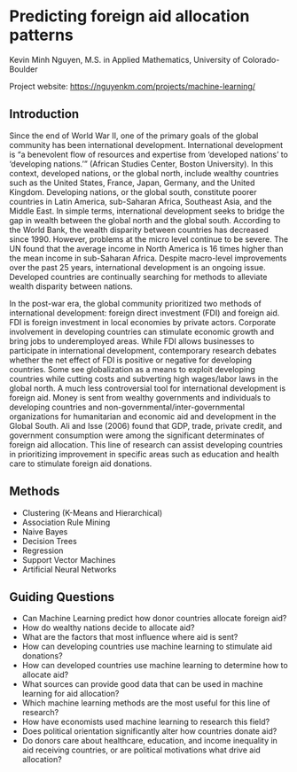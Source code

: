 # Predicting foreign aid allocation patterns 
Kevin Minh Nguyen, M.S. in Applied Mathematics, University of Colorado-Boulder

Project website: https://nguyenkm.com/projects/machine-learning/

## Introduction
Since the end of World War II, one of the primary goals of the global community has been international development. International development is “a benevolent flow of resources and expertise from ‘developed nations’ to ‘developing nations.’” (African Studies Center, Boston University). In this context, developed nations, or the global north, include wealthy countries such as the United States, France, Japan, Germany, and the United Kingdom. Developing nations, or the global south, constitute poorer countries in Latin America, sub-Saharan Africa, Southeast Asia, and the Middle East. In simple terms, international development seeks to bridge the gap in wealth between the global north and the global south. According to the World Bank, the wealth disparity between countries has decreased since 1990. However, problems at the micro level continue to be severe. The UN found that the average income in North America is 16 times higher than the mean income in sub-Saharan Africa. Despite macro-level improvements over the past 25 years, international development is an ongoing issue. Developed countries are continually searching for methods to alleviate wealth disparity between nations.

In the post-war era, the global community prioritized two methods of international development: foreign direct investment (FDI) and foreign aid. FDI is foreign investment in local economies by private actors. Corporate involvement in developing countries can stimulate economic growth and bring jobs to underemployed areas. While FDI allows businesses to participate in international development, contemporary research debates whether the net effect of FDI is positive or negative for developing countries. Some see globalization as a means to exploit developing countries while cutting costs and subverting high wages/labor laws in the global north. A much less controversial tool for international development is foreign aid. Money is sent from wealthy governments and individuals to developing countries and non-governmental/inter-governmental organizations for humanitarian and economic aid and development in the Global South. Ali and Isse (2006) found that GDP, trade, private credit, and government consumption were among the significant determinates of foreign aid allocation. This line of research can assist developing countries in prioritizing improvement in specific areas such as education and health care to stimulate foreign aid donations.

## Methods
- Clustering (K-Means and Hierarchical)
- Association Rule Mining
- Naive Bayes
- Decision Trees
- Regression
- Support Vector Machines
- Artificial Neural Networks

## Guiding Questions
- Can Machine Learning predict how donor countries allocate foreign aid?
- How do wealthy nations decide to allocate aid?
- What are the factors that most influence where aid is sent?
- How can developing countries use machine learning to stimulate aid donations?
- How can developed countries use machine learning to determine how to allocate aid?
- What sources can provide good data that can be used in machine learning for aid allocation?
- Which machine learning methods are the most useful for this line of research?
- How have economists used machine learning to research this field?
- Does political orientation significantly alter how countries donate aid?
- Do donors care about healthcare, education, and income inequality in aid receiving countries, or are political motivations what drive aid allocation?
